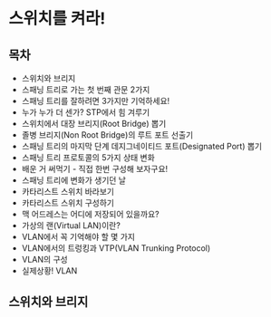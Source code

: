 # 스위치를 켜라!



## 목차

- 스위치와 브리지
- 스패닝 트리로 가는 첫 번째 관문 2가지
- 스패닝 트리를 잘하려면 3가지만 기억하세요!
- 누가 누가 더 센가? STP에서 힘 겨루기
- 스위치에서 대장 브리지(Root Bridge) 뽑기
- 졸병 브리지(Non Root Bridge)의 루트 포트 선출기
- 스패닝 트리의 마지막 단계 데지그네이티드 포트(Designated Port) 뽑기
- 스패닝 트리 프로토콜의 5가지 상태 변화
- 배운 거 써먹기 - 직접 한번 구성해 보자구요!
- 스패닝 트리에 변화가 생기던 날
- 카타리스트 스위치 바라보기
- 카타리스트 스위치 구성하기
- 맥 어드레스는 어디에 저장되어 있을까요?
- 가상의 랜(Virtual LAN)이란?
- VLAN에서 꼭 기억해야 할 몇 가지
- VLAN에서의 트렁킹과 VTP(VLAN Trunking Protocol)
- VLAN의 구성
- 실제상황! VLAN



## 스위치와 브리지

